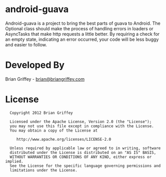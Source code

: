 android-guava
=============

Android-guava is a project to bring the best parts of guava to Android. The Optional class should make the process of handling errors in loaders or AsyncTasks that make http requests a little better. By requiring a check for an empty state, indicating an error occurred, your code will be less buggy and easier to follow.


Developed By
=============
Brian Griffey - brian@briangriffey.com


License
=============

      Copyright 2012 Brian Griffey
      
      Licensed under the Apache License, Version 2.0 (the "License");
      you may not use this file except in compliance with the License.
      You may obtain a copy of the License at
      
         http://www.apache.org/licenses/LICENSE-2.0
      
      Unless required by applicable law or agreed to in writing, software
      distributed under the License is distributed on an "AS IS" BASIS,
      WITHOUT WARRANTIES OR CONDITIONS OF ANY KIND, either express or implied.
      See the License for the specific language governing permissions and
      limitations under the License.
